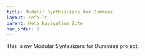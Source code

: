 ```yaml
---
title: Modular Synthesizers for Dummies
layout: default
parent: Meta Navigation Site
nav_order: 3
---
```


This is my Modular Syntesizers for Dummies project.
